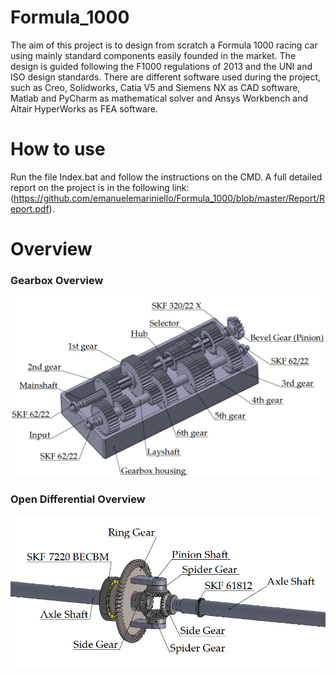 # Formula_1000
The aim of this project is to design from scratch a Formula 1000 racing car using mainly standard components easily founded in the market. The design is guided following the F1000 regulations of 2013 and the UNI and ISO design standards. There are different software used during the project, such as Creo, Solidworks, Catia V5 and Siemens NX as CAD software, Matlab and PyCharm as mathematical solver and Ansys Workbench and Altair HyperWorks as FEA software.

# How to use

Run the file Index.bat and follow the instructions on the CMD.
A full detailed report on the project is in the following link: (https://github.com/emanuelemariniello/Formula_1000/blob/master/Report/Report.pdf).

# Overview

### Gearbox Overview
![alt text](https://github.com/emanuelemariniello/Formula_1000/blob/master/Art/Gearbox.PNG "Gearbox Overview")

### Open Differential Overview
![alt text](https://github.com/emanuelemariniello/Formula_1000/blob/master/Art/Open%20Differential.PNG "Open Differential Overview")
